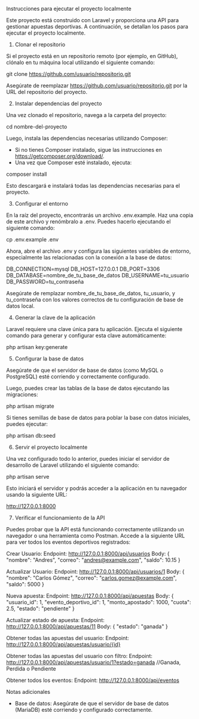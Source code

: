 Instrucciones para ejecutar el proyecto localmente

Este proyecto está construido con Laravel y proporciona una API para gestionar apuestas deportivas. A continuación, se detallan los pasos para ejecutar el proyecto localmente.

1. Clonar el repositorio

Si el proyecto está en un repositorio remoto (por ejemplo, en GitHub), clónalo en tu máquina local utilizando el siguiente comando:

git clone https://github.com/usuario/repositorio.git

Asegúrate de reemplazar https://github.com/usuario/repositorio.git por la URL del repositorio del proyecto.

2. Instalar dependencias del proyecto

Una vez clonado el repositorio, navega a la carpeta del proyecto:

cd nombre-del-proyecto

Luego, instala las dependencias necesarias utilizando Composer:

- Si no tienes Composer instalado, sigue las instrucciones en https://getcomposer.org/download/.
- Una vez que Composer esté instalado, ejecuta:

composer install

Esto descargará e instalará todas las dependencias necesarias para el proyecto.

3. Configurar el entorno

En la raíz del proyecto, encontrarás un archivo .env.example. Haz una copia de este archivo y renómbralo a .env. Puedes hacerlo ejecutando el siguiente comando:

cp .env.example .env

Ahora, abre el archivo .env y configura las siguientes variables de entorno, especialmente las relacionadas con la conexión a la base de datos:

DB_CONNECTION=mysql
DB_HOST=127.0.0.1
DB_PORT=3306
DB_DATABASE=nombre_de_tu_base_de_datos
DB_USERNAME=tu_usuario
DB_PASSWORD=tu_contraseña

Asegúrate de remplazar nombre_de_tu_base_de_datos, tu_usuario, y tu_contraseña con los valores correctos de tu configuración de base de datos local.

4. Generar la clave de la aplicación

Laravel requiere una clave única para tu aplicación. Ejecuta el siguiente comando para generar y configurar esta clave automáticamente:

php artisan key:generate

5. Configurar la base de datos

Asegúrate de que el servidor de base de datos (como MySQL o PostgreSQL) esté corriendo y correctamente configurado.

Luego, puedes crear las tablas de la base de datos ejecutando las migraciones:

php artisan migrate

Si tienes semillas de base de datos para poblar la base con datos iniciales, puedes ejecutar:

php artisan db:seed

6. Servir el proyecto localmente

Una vez configurado todo lo anterior, puedes iniciar el servidor de desarrollo de Laravel utilizando el siguiente comando:

php artisan serve

Esto iniciará el servidor y podrás acceder a la aplicación en tu navegador usando la siguiente URL:

http://127.0.0.1:8000

7. Verificar el funcionamiento de la API

Puedes probar que la API está funcionando correctamente utilizando un navegador o una herramienta como Postman. Accede a la siguiente URL para ver todos los eventos deportivos registrados:

Crear Usuario: 
Endpoint: http://127.0.0.1:8000/api/usuarios
Body: {
  "nombre": "Andres",
  "correo": "andres@example.com",
  "saldo": 10.15
}

Actualizar Usuario:
Endpoint: http://127.0.0.1:8000/api/usuarios/1
Body: {
  "nombre": "Carlos Gómez",
  "correo": "carlos.gomez@example.com",
  "saldo": 5000
}

Nueva apuesta: 
Endpoint: http://127.0.0.1:8000/api/apuestas
Body: {
    "usuario_id": 1,
    "evento_deportivo_id": 1,
    "monto_apostado": 1000,
    "cuota": 2.5,
    "estado": "pendiente"
}

Actualizar estado de apuesta:
Endpoint: http://127.0.0.1:8000/api/apuestas/11
Body: {
    "estado": "ganada"
}

Obtener todas las apuestas del usuario:
Endpoint: http://127.0.0.1:8000/api/apuestas/usuario/{id}

Obtener todas las apuestas del usuario con filtro:
Endpoint: http://127.0.0.1:8000/api/apuestas/usuario/1?estado=ganada //Ganada, Perdida o Pendiente

Obtener todos los eventos:
Endpoint: http://127.0.0.1:8000/api/eventos

Notas adicionales

- Base de datos: Asegúrate de que el servidor de base de datos (MariaDB) esté corriendo y configurado correctamente.
